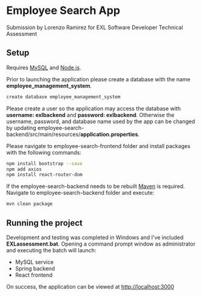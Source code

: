 # Employee Search App
Submission by Lorenzo Ramirez for EXL Software Developer Technical Assessment

## Setup
Requires [MySQL](https://www.mysql.com/downloads/) and [Node.js](https://nodejs.org/en/download/).

Prior to launching the application please create a database with the name **employee_management_system**.
```bash
create database employee_management_system
```
Please create a user so the application may access the database with **username: exlbackend** and **password: exlbackend**.
Otherwise the username, password, and database name used by the app can be changed by updating employee-search-backend/src/main/resources/**application.properties**.

Please navigate to employee-search-frontend folder and install packages with the following commands:
```bash
npm install bootstrap --save
npm add axios
npm install react-router-dom
```

If the employee-search-backend needs to be rebuilt [Maven](https://maven.apache.org/download.cgi) is required.
Navigate to employee-search-backend folder and execute:
```bash
mvn clean package
```

## Running the project
Development and testing was completed in Windows and I've included **EXLassessment.bat**. Opening a command prompt window as administrator and executing the batch will launch:
 - MySQL service
 - Spring backend
 - React frontend

On success, the application can be viewed at [http://localhost:3000](http://localhost:3000)

